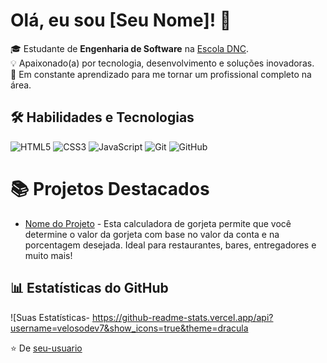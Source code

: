 # Olá, eu sou [Seu Nome]! 👋

🎓 Estudante de **Engenharia de Software** na [Escola DNC](https://www.escoladnc.com.br/).  
💡 Apaixonado(a) por tecnologia, desenvolvimento e soluções inovadoras.  
🚀 Em constante aprendizado para me tornar um profissional completo na área.

## 🛠 Habilidades e Tecnologias

![HTML5](https://img.shields.io/badge/HTML5-E34F26?style=for-the-badge&logo=html5&logoColor=white)
![CSS3](https://img.shields.io/badge/CSS3-1572B6?style=for-the-badge&logo=css3&logoColor=white)
![JavaScript](https://img.shields.io/badge/JavaScript-F7DF1E?style=for-the-badge&logo=javascript&logoColor=black)
![Git](https://img.shields.io/badge/Git-E34F26?style=for-the-badge&logo=git&logoColor=white)
![GitHub](https://img.shields.io/badge/GitHub-181717?style=for-the-badge&logo=github&logoColor=white)

# 📚 Projetos Destacados

- [Nome do Projeto]([link](https://gorjeta-calculator-six.vercel.app/)) - Esta calculadora de gorjeta permite que você determine o valor da gorjeta com base no valor da conta e na porcentagem desejada. Ideal para restaurantes, bares, entregadores e muito mais!

## 📊 Estatísticas do GitHub

![Suas Estatísticas- https://github-readme-stats.vercel.app/api?username=velosodev7&show_icons=true&theme=dracula

⭐️ De [seu-usuario](https://github.com/velosodev7)
